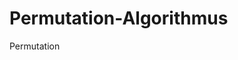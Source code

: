 # Permutation-Algorithmus
Permutation

<pdf-viewer src="../blob/main/Permutation.pdf"></pdf-viewer>
